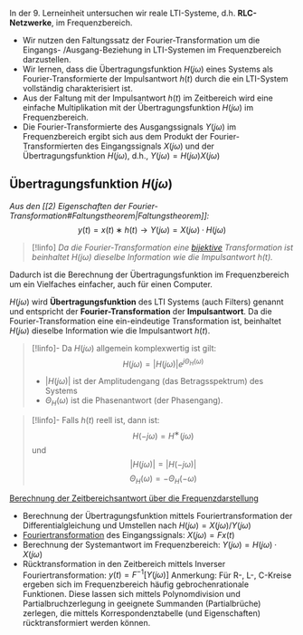 In der 9. Lerneinheit untersuchen wir reale LTI-Systeme, d.h. **RLC-Netzwerke**, im Frequenzbereich. 
- Wir nutzen den Faltungssatz der Fourier-Transformation um die Eingangs- /Ausgang-Beziehung in LTI-Systemen im Frequenzbereich darzustellen. 
- Wir lernen, dass die Übertragungsfunktion $H(jω)$ eines Systems als Fourier-Transformierte der Impulsantwort $h(t)$ durch die ein LTI-System vollständig charakterisiert ist. 
- Aus der Faltung mit der Impulsantwort $h(t)$ im Zeitbereich wird eine einfache Multiplikation mit der Übertragungsfunktion $H(jω)$ im Frequenzbereich. 
- Die Fourier-Transformierte des Ausgangssignals $Y(jω)$ im Frequenzbereich ergibt sich aus dem Produkt der Fourier-Transformierten des Eingangssignals $X(jω)$ und der Übertragungsfunktion $H(jω)$, d.h., $Y(jω) = H(jω) X(jω)$

## Übertragungsfunktion $H(j\omega)$
*Aus den [[2) Eigenschaften der Fourier-Transformation#Faltungstheorem|Faltungstheorem]]:* $$y(t) = x(t) ∗ h(t) \rightarrow Y(jω) = X(jω) · H(jω)$$
>[!linfo] *Da die Fourier-Transformation eine [bijektive](https://de.wikipedia.org/wiki/Bijektive_Funktion#Grafische_Veranschaulichungen) Transformation ist beinhaltet $H(jω)$ dieselbe Information wie die Impulsantwort $h(t)$.*

Dadurch ist die Berechnung der Übertragungsfunktion im Frequenzbereich um ein Vielfaches einfacher, auch für einen Computer.

$H(jω)$ wird **Übertragungsfunktion** des LTI Systems (auch Filters) genannt und entspricht der **Fourier-Transformation** der **Impulsantwort**. 
Da die Fourier-Transformation eine ein-eindeutige Transformation ist, beinhaltet $H(jω)$ dieselbe Information wie die Impulsantwort $h(t)$.
>[!linfo]- Da $H(jω)$ allgemein komplexwertig ist gilt:
>$$H(jω) = |H(jω)| e^{jΘ_H (ω)}$$
>- $|H(jω)|$ ist der Amplitudengang (das Betragsspektrum) des Systems 
>- $Θ_H(ω)$ ist die Phasenantwort (der Phasengang).

>[!linfo]- Falls $h(t)$ reell ist, dann ist:
>$$H(−jω) = H^∗(jω)$$ und 
>$$|H(jω)| = |H(−jω)|$$ 
>$$Θ_H(ω) = −Θ_H(−ω)$$



 [Berechnung der Zeitbereichsantwort über die Frequenzdarstellung](WP3_Lerneinheit10_Kurzzusammenfassung.pdf#page=10)
- Berechnung der Übertragungsfunktion mittels Fouriertransformation der Differentialgleichung und Umstellen nach $H(jω) = X(jω)/Y(jω)$
- [Fouriertransformation](WP3_Lerneinheit10_Kurzzusammenfassung.pdf#page=4) des Eingangssignals: $X(jω) = F{x(t)}$
- Berechnung der Systemantwort im Frequenzbereich: $Y(jω) = H(jω) · X(jω)$
- Rücktransformation in den Zeitbereich mittels Inverser Fouriertransformation: $y(t) = F^{−1} [Y(jω)]$
Anmerkung: Für R-, L-, C-Kreise ergeben sich im Frequenzbereich häufig gebrochenrationale Funktionen. Diese lassen sich mittels Polynomdivision und Partialbruchzerlegung in geeignete Summanden (Partialbrüche) zerlegen, die mittels Korrespondenztabelle (und Eigenschaften) rücktransformiert werden können.